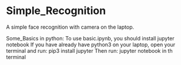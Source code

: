 # Simple_Recognition
A simple face recognition with camera on the laptop.

Some_Basics in python:
To use basic.ipynb, you should install jupyter notebook
If you have already have python3 on your laptop, open your terminal and run: pip3 install jupyter
Then run: jupyter notebook in th terminal 
